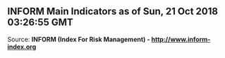 ## INFORM Main Indicators as of Sun, 21 Oct 2018 03:26:55 GMT

Source: **INFORM (Index For Risk Management) - http://www.inform-index.org**